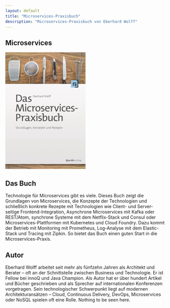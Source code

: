 ```yaml
---
layout: default
title: "Microservices-Praxisbuch"
description: "Microservices-Praxisbuch von Eberhard Wolff"
---
```


Microservices
---

<img src="images/book.png" width="50%" /> 

## Das Buch

Technologie für Microservices gibt es viele. Dieses Buch zeigt die
Grundlagen von Microservices, die Konzepte der Technologien und
schließlich konkrete Rezepte mit Technologien wie Client- und
Server-seitige Frontend-Integration, Asynchrone Microservices mit
Kafka oder REST/Atom, synchrone Systeme mit dem Netflix-Stack und
Consul oder Microservices-Plattformen mit Kubernetes und Cloud
Foundry. Dazu kommt der Betrieb mit Monitoring mit Prometheus,
Log-Analyse mit dem Elastic-Stack und Tracing mit Zipkin. So bietet
das Buch einen guten Start in die Microservices-Praxis.
      
## Autor

Eberhard Wolff arbeitet seit mehr als fünfzehn Jahren als Architekt
und Berater – oft an der Schnittstelle zwischen Business und
Technologie. Er ist Fellow bei innoQ und Java Champion. Als Autor hat
er über hundert Artikel und Bücher geschrieben und als Sprecher auf
internationalen Konferenzen vorgetragen. Sein technologischer
Schwerpunkt liegt auf modernen Architekturansätzen – Cloud, Continuous
Delivery, DevOps, Microservices oder NoSQL spielen oft eine Rolle.
Nothing to be seen here.
